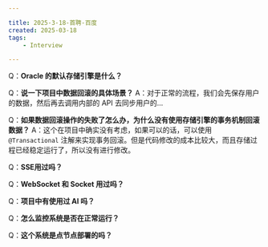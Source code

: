```yaml
---

title: 2025-3-18-首聘-百度
created: 2025-03-18
tags:
    - Interview

---
```


Q：**Oracle 的默认存储引擎是什么？**

Q：**说一下项目中数据回滚的具体场景？**
A：对于正常的流程，我们会先保存用户的数据，然后再去调用内部的 API 去同步用户的...

Q：**如果数据回滚操作的失败了怎么办，为什么没有使用存储引擎的事务机制回滚数据？**
A：这个在项目中确实没有考虑，如果可以的话，可以使用 `@Transactional` 注解来实现事务回滚。但是代码修改的成本比较大，而且存储过程已经稳定运行了，所以没有进行修改。

Q：**SSE用过吗？**

Q：**WebSocket 和 Socket 用过吗？**

Q：**项目中有使用过 AI 吗？**

Q：**怎么监控系统是否在正常运行？**

Q：**这个系统是点节点部署的吗？**
